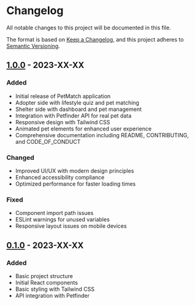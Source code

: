 # Changelog

All notable changes to this project will be documented in this file.

The format is based on [Keep a Changelog](https://keepachangelog.com/en/1.0.0/),
and this project adheres to [Semantic Versioning](https://semver.org/spec/v2.0.0.html).

## [1.0.0] - 2023-XX-XX

### Added
- Initial release of PetMatch application
- Adopter side with lifestyle quiz and pet matching
- Shelter side with dashboard and pet management
- Integration with Petfinder API for real pet data
- Responsive design with Tailwind CSS
- Animated pet elements for enhanced user experience
- Comprehensive documentation including README, CONTRIBUTING, and CODE_OF_CONDUCT

### Changed
- Improved UI/UX with modern design principles
- Enhanced accessibility compliance
- Optimized performance for faster loading times

### Fixed
- Component import path issues
- ESLint warnings for unused variables
- Responsive layout issues on mobile devices

## [0.1.0] - 2023-XX-XX

### Added
- Basic project structure
- Initial React components
- Basic styling with Tailwind CSS
- API integration with Petfinder

[Unreleased]: https://github.com/your-username/pet-adoption-matcher/compare/v1.0.0...HEAD
[1.0.0]: https://github.com/your-username/pet-adoption-matcher/releases/tag/v1.0.0
[0.1.0]: https://github.com/your-username/pet-adoption-matcher/releases/tag/v0.1.0